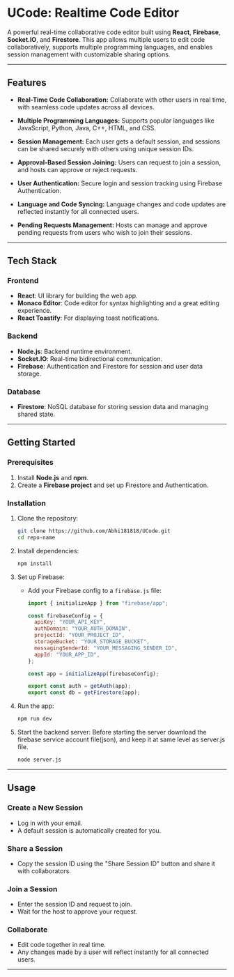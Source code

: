 # **UCode: Realtime Code Editor**

A powerful real-time collaborative code editor built using **React**, **Firebase**, **Socket.IO**, and **Firestore**. This app allows multiple users to edit code collaboratively, supports multiple programming languages, and enables session management with customizable sharing options.

---

## **Features**

- **Real-Time Code Collaboration:**
  Collaborate with other users in real time, with seamless code updates across all devices.
- **Multiple Programming Languages:**
  Supports popular languages like JavaScript, Python, Java, C++, HTML, and CSS.

- **Session Management:**
  Each user gets a default session, and sessions can be shared securely with others using unique session IDs.

- **Approval-Based Session Joining:**
  Users can request to join a session, and hosts can approve or reject requests.

- **User Authentication:**
  Secure login and session tracking using Firebase Authentication.

- **Language and Code Syncing:**
  Language changes and code updates are reflected instantly for all connected users.

- **Pending Requests Management:**
  Hosts can manage and approve pending requests from users who wish to join their sessions.

---

## **Tech Stack**

### **Frontend**

- **React**: UI library for building the web app.
- **Monaco Editor**: Code editor for syntax highlighting and a great editing experience.
- **React Toastify**: For displaying toast notifications.

### **Backend**

- **Node.js**: Backend runtime environment.
- **Socket.IO**: Real-time bidirectional communication.
- **Firebase**: Authentication and Firestore for session and user data storage.

### **Database**

- **Firestore**: NoSQL database for storing session data and managing shared state.

---

## **Getting Started**

### Prerequisites

1. Install **Node.js** and **npm**.
2. Create a **Firebase project** and set up Firestore and Authentication.

### Installation

1. Clone the repository:

   ```bash
   git clone https://github.com/Abhi181818/UCode.git
   cd repo-name
   ```

2. Install dependencies:

   ```bash
   npm install
   ```

3. Set up Firebase:

   - Add your Firebase config to a `firebase.js` file:

     ```javascript
     import { initializeApp } from "firebase/app";

     const firebaseConfig = {
       apiKey: "YOUR_API_KEY",
       authDomain: "YOUR_AUTH_DOMAIN",
       projectId: "YOUR_PROJECT_ID",
       storageBucket: "YOUR_STORAGE_BUCKET",
       messagingSenderId: "YOUR_MESSAGING_SENDER_ID",
       appId: "YOUR_APP_ID",
     };

     const app = initializeApp(firebaseConfig);

     export const auth = getAuth(app);
     export const db = getFirestore(app);
     ```

4. Run the app:

   ```bash
   npm run dev
   ```

5. Start the backend server:
   Before starting the server download the firebase service account file(json), and keep it at same level as server.js file.
   ```bash
   node server.js
   ```

---

## **Usage**

### **Create a New Session**

- Log in with your email.
- A default session is automatically created for you.

### **Share a Session**

- Copy the session ID using the "Share Session ID" button and share it with collaborators.

### **Join a Session**

- Enter the session ID and request to join.
- Wait for the host to approve your request.

### **Collaborate**

- Edit code together in real time.
- Any changes made by a user will reflect instantly for all connected users.

---
